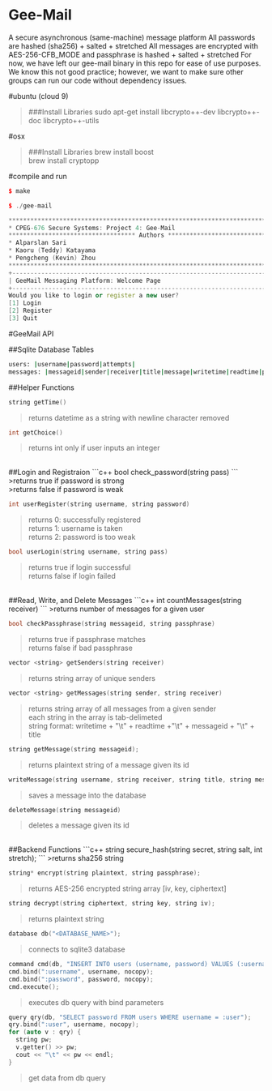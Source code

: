 # Gee-Mail
A secure asynchronous (same-machine) message platform
All passwords are hashed (sha256) + salted + stretched
All messages are encrypted with AES-256-CFB_MODE and passphrase is hashed + salted + stretched
For now, we have left our gee-mail binary in this repo for ease of use purposes.  We know this 
not good practice; however, we want to make sure other groups can run our code without dependency issues.

#ubuntu (cloud 9)
>###Install Libraries
>sudo apt-get install libcrypto++-dev libcrypto++-doc libcrypto++-utils<br >

#osx
>###Install Libraries
>brew install boost<br />
>brew install cryptopp

#compile and run
```cpp
$ make

$ ./gee-mail

```

```cpp
*********************************************************************************
* CPEG-676 Secure Systems: Project 4: Gee-Mail                                  *
*********************************** Authors *************************************
* Alparslan Sari                                                                *
* Kaoru (Teddy) Katayama                                                        *
* Pengcheng (Kevin) Zhou                                                        *
*********************************************************************************
+-------------------------------------------------------------------------------+
| GeeMail Messaging Platform: Welcome Page                                      |
+-------------------------------------------------------------------------------+
Would you like to login or register a new user?
[1] Login
[2] Register
[3] Quit
```

#GeeMail API

##Sqlite Database Tables
```bash
users: |username|password|attempts|
messages: |messageid|sender|receiver|title|message|writetime|readtime|passphrase|
```

##Helper Functions
```c++
string getTime()
```
>returns datetime as a string with newline character removed

```c++
int getChoice()
```
>returns int only if user inputs an integer

<br />
##Login and Registraion
```c++
bool check_password(string pass)
```
>returns true if password is strong<br />
>returns false if password is weak

```c++
int userRegister(string username, string password)
```
>returns 0: successfully registered<br />
>returns 1: username is taken<br />
>returns 2: password is too weak<br />

```c++
bool userLogin(string username, string pass)
```
>returns true if login successful<br />
>returns false if login failed

<br />
##Read, Write, and Delete Messages
```c++
int countMessages(string receiver)
```
>returns number of messages for a given user

```c++
bool checkPassphrase(string messageid, string passphrase)
```
>returns true if passphrase matches<br />
>returns false if bad passphrase

```c++
vector <string> getSenders(string receiver)
```
>returns string array of unique senders

```c++
vector <string> getMessages(string sender, string receiver)
```
>returns string array of all messages from a given sender<br />
>each string in the array is tab-delimeted <br />
> string format: writetime + "\t" + readtime +"\t" + messageid + "\t" + title<br />

```c++
string getMessage(string messageid);
```
>returns plaintext string of a message given its id 

```c++
writeMessage(string username, string receiver, string title, string message, string writetime, string readtime, string passphrase);
```
>saves a message into the database

```c++
deleteMessage(string messageid)
```
>deletes a message given its id

<br />
##Backend Functions
```c++
string secure_hash(string secret, string salt, int stretch);
```
>returns sha256 string

```c++
string* encrypt(string plaintext, string passphrase);
```
>returns AES-256 encrypted string array [iv, key, ciphertext]

```c++
string decrypt(string ciphertext, string key, string iv);
```
>returns plaintext string

```c++
database db("<DATABASE_NAME>");
```
>connects to sqlite3 database

```c++
command cmd(db, "INSERT INTO users (username, password) VALUES (:username, :password)");
cmd.bind(":username", username, nocopy);
cmd.bind(":password", password, nocopy);
cmd.execute();
```
>executes db query with bind parameters

```c++
query qry(db, "SELECT password FROM users WHERE username = :user");
qry.bind(":user", username, nocopy);
for (auto v : qry) {
  string pw;
  v.getter() >> pw;
  cout << "\t" << pw << endl;  
}
```
>get data from db query

